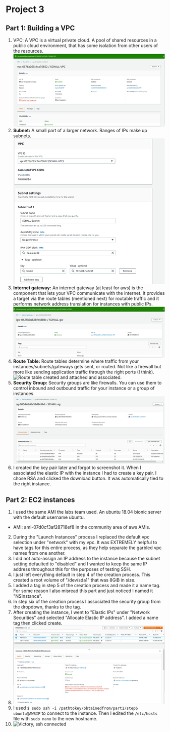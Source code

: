 # Project 3
## Part 1: Building a VPC
1. VPC: A VPC is a virtual private cloud. A pool of shared resources in a public cloud environment, that has some isolation from other users of the resources.<br>
![VPC Created](images/VPC.PNG)<br>
2. **Subnet:** A small part of a larger network. Ranges of IPs make up subnets.<br>
![Subnet Create, or one click away](images/subnet.PNG)<br>
3. **Internet gateway:** An internet gateway (at least for aws) is the component that lets your VPC communicate with the internet. It provides a target via the route tables (mentioned next) for routable traffic and it performs network address translation for instances with public IPs. 
![Creating the gateway and attaching it](images/gatewayandattach.PNG)<br>
4. **Route Table:** Route tables determine where traffic from your instances/subnets/gateways gets sent, or routed. Not like a firewall but more like sending application traffic through the right ports (I think). <br>
![Route table created and attached and associated.](images/part4.PNG)<br>
5. **Security Group:** Security groups are like firewalls. You can use them to control inbound and outbound traffic for your instance or a group of instances.<br>
![Security group created with proper rules and attched](images/secgroupupdate.PNG)<br>
6. I created the key pair later and forgot to screenshot it. When I associated the elastic IP with the instance I had to create a key pair. I chose RSA and clicked the download button. It was automatically tied to the right instance.

## Part 2: EC2 instances
1. I used the same AMI the labs team used. An ubuntu 18.04 bionic server with the default username ubuntu.<br>
- AMI: ami-07d0cf3af28718ef8 in the community area of aws AMIs.<br> 
2. During the "Launch Instances" process I replaced the default vpc selection under "network" with my vpc. It was EXTREMELY helpful to have tags for this entire process, as they help separate the garbled vpc names from one another. 
3. I did not auto-assign an IP address to the instance because the subnet setting defaulted to "disabled" and I wanted to keep the same IP address throughout this for the purposes of testing SSH. 
4. I just left everything default in step 4 of the creation process. This created a root volume of "/dev/sda1" that was 8GiB in size. 
5. I added a tag in step 5 of the creation process and made it a name tag. For some reason I also misread this part and just noticed I named it "NSInstance". 
6. In step six of the creation process I associated the security group from the dropdown, thanks to the tag. 
7. After creating the instance, I went to "Elastic IPs" under "Network Securities" and selected "Allocate Elastic IP address". I added a name tag then clicked create.
8. ![Created Instance](images/createdone.PNG)
9. I used `$ sudo ssh -i /pathtokey/obtainedfrom/part1/step6 ubuntu@AWSIP` to connect to the instance. Then I edited the `/etc/hosts` file with `sudo nano` to the new hostname. 
10. ![Victory, ssh connected](images/SSHsuccess.PNG)
